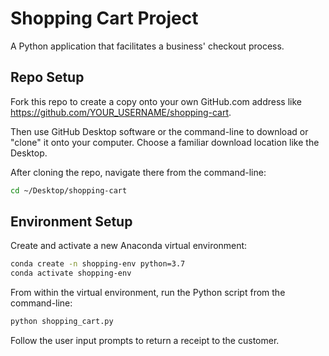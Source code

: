 # Shopping Cart Project 

A Python application that facilitates a business' checkout process.

## Repo Setup

Fork this repo to create a copy onto your own GitHub.com address like https://github.com/YOUR_USERNAME/shopping-cart.

Then use GitHub Desktop software or the command-line to download or "clone" it onto your computer. Choose a familiar download location like the Desktop.

After cloning the repo, navigate there from the command-line:

```sh
cd ~/Desktop/shopping-cart
```

## Environment Setup

Create and activate a new Anaconda virtual environment:

```sh
conda create -n shopping-env python=3.7 
conda activate shopping-env
```

From within the virtual environment, run the Python script from the command-line:

```sh
python shopping_cart.py
```

Follow the user input prompts to return a receipt to the customer.
